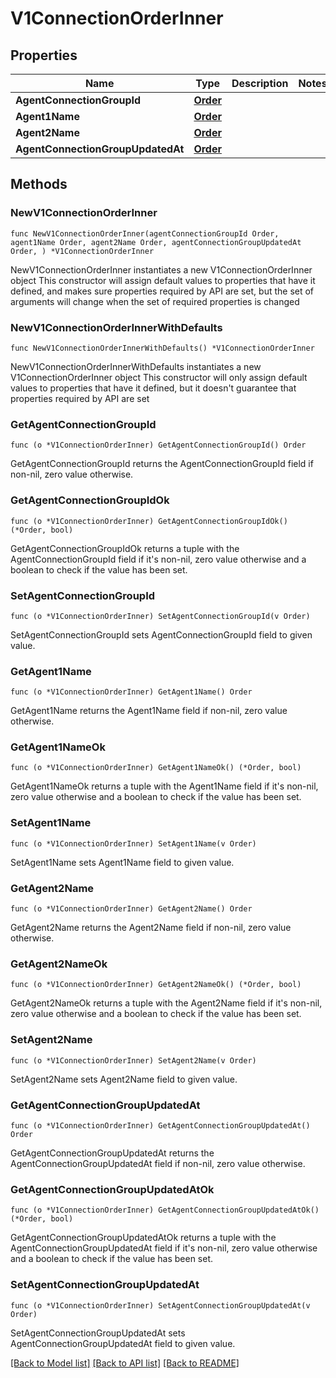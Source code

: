 # V1ConnectionOrderInner

## Properties

Name | Type | Description | Notes
------------ | ------------- | ------------- | -------------
**AgentConnectionGroupId** | [**Order**](Order.md) |  | 
**Agent1Name** | [**Order**](Order.md) |  | 
**Agent2Name** | [**Order**](Order.md) |  | 
**AgentConnectionGroupUpdatedAt** | [**Order**](Order.md) |  | 

## Methods

### NewV1ConnectionOrderInner

`func NewV1ConnectionOrderInner(agentConnectionGroupId Order, agent1Name Order, agent2Name Order, agentConnectionGroupUpdatedAt Order, ) *V1ConnectionOrderInner`

NewV1ConnectionOrderInner instantiates a new V1ConnectionOrderInner object
This constructor will assign default values to properties that have it defined,
and makes sure properties required by API are set, but the set of arguments
will change when the set of required properties is changed

### NewV1ConnectionOrderInnerWithDefaults

`func NewV1ConnectionOrderInnerWithDefaults() *V1ConnectionOrderInner`

NewV1ConnectionOrderInnerWithDefaults instantiates a new V1ConnectionOrderInner object
This constructor will only assign default values to properties that have it defined,
but it doesn't guarantee that properties required by API are set

### GetAgentConnectionGroupId

`func (o *V1ConnectionOrderInner) GetAgentConnectionGroupId() Order`

GetAgentConnectionGroupId returns the AgentConnectionGroupId field if non-nil, zero value otherwise.

### GetAgentConnectionGroupIdOk

`func (o *V1ConnectionOrderInner) GetAgentConnectionGroupIdOk() (*Order, bool)`

GetAgentConnectionGroupIdOk returns a tuple with the AgentConnectionGroupId field if it's non-nil, zero value otherwise
and a boolean to check if the value has been set.

### SetAgentConnectionGroupId

`func (o *V1ConnectionOrderInner) SetAgentConnectionGroupId(v Order)`

SetAgentConnectionGroupId sets AgentConnectionGroupId field to given value.


### GetAgent1Name

`func (o *V1ConnectionOrderInner) GetAgent1Name() Order`

GetAgent1Name returns the Agent1Name field if non-nil, zero value otherwise.

### GetAgent1NameOk

`func (o *V1ConnectionOrderInner) GetAgent1NameOk() (*Order, bool)`

GetAgent1NameOk returns a tuple with the Agent1Name field if it's non-nil, zero value otherwise
and a boolean to check if the value has been set.

### SetAgent1Name

`func (o *V1ConnectionOrderInner) SetAgent1Name(v Order)`

SetAgent1Name sets Agent1Name field to given value.


### GetAgent2Name

`func (o *V1ConnectionOrderInner) GetAgent2Name() Order`

GetAgent2Name returns the Agent2Name field if non-nil, zero value otherwise.

### GetAgent2NameOk

`func (o *V1ConnectionOrderInner) GetAgent2NameOk() (*Order, bool)`

GetAgent2NameOk returns a tuple with the Agent2Name field if it's non-nil, zero value otherwise
and a boolean to check if the value has been set.

### SetAgent2Name

`func (o *V1ConnectionOrderInner) SetAgent2Name(v Order)`

SetAgent2Name sets Agent2Name field to given value.


### GetAgentConnectionGroupUpdatedAt

`func (o *V1ConnectionOrderInner) GetAgentConnectionGroupUpdatedAt() Order`

GetAgentConnectionGroupUpdatedAt returns the AgentConnectionGroupUpdatedAt field if non-nil, zero value otherwise.

### GetAgentConnectionGroupUpdatedAtOk

`func (o *V1ConnectionOrderInner) GetAgentConnectionGroupUpdatedAtOk() (*Order, bool)`

GetAgentConnectionGroupUpdatedAtOk returns a tuple with the AgentConnectionGroupUpdatedAt field if it's non-nil, zero value otherwise
and a boolean to check if the value has been set.

### SetAgentConnectionGroupUpdatedAt

`func (o *V1ConnectionOrderInner) SetAgentConnectionGroupUpdatedAt(v Order)`

SetAgentConnectionGroupUpdatedAt sets AgentConnectionGroupUpdatedAt field to given value.



[[Back to Model list]](../README.md#documentation-for-models) [[Back to API list]](../README.md#documentation-for-api-endpoints) [[Back to README]](../README.md)


